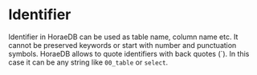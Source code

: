 # Identifier

Identifier in HoraeDB can be used as table name, column name etc. It cannot be preserved keywords or start with number and punctuation symbols. HoraeDB allows to quote identifiers with back quotes (\`). In this case it can be any string like `00_table` or `select`.

